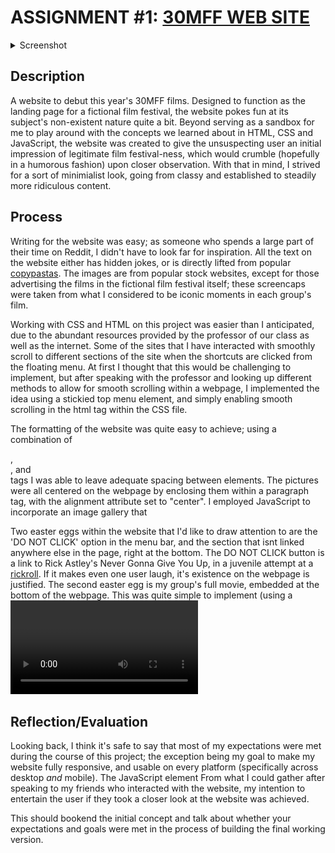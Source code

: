 # ASSIGNMENT #1: [30MFF WEB SITE](https://mlk525.github.io/)

<details>
  <summary>Screenshot</summary>
    ![mlk525.github.io](images/screencap.jpg)
</details>

## Description
A website to debut this year's 30MFF films. Designed to function as the landing page for a fictional film festival, the website pokes fun at its subject's non-existent nature quite a bit. Beyond serving as a sandbox for me to play around with the concepts we learned about in HTML, CSS and JavaScript, the website was created to give the unsuspecting user an initial impression of legitimate film festival-ness, which would crumble (hopefully in a humorous fashion) upon closer observation. With that in mind, I strived for a sort of minimialist look, going from classy and established to steadily more ridiculous content.

## Process
Writing for the website was easy; as someone who spends a large part of their time on Reddit, I didn't have to look far for inspiration. All the text on the website either has hidden jokes, or is directly lifted from popular [copypastas](https://en.wikipedia.org/wiki/Copypasta). The images are from popular stock websites, except for those advertising the films in the fictional film festival itself; these screencaps were taken from what I considered to be iconic moments in each group's film.

Working with CSS and HTML on this project was easier than I anticipated, due to the abundant resources provided by the professor of our class as well as the internet. Some of the sites that I have interacted with smoothly scroll to different sections of the site when the shortcuts are clicked from the floating menu. At first I thought that this would be challenging to implement, but after speaking with the professor and looking up different methods to allow for smooth scrolling within a webpage, I implemented the idea using a stickied top menu element, and simply enabling smooth scrolling in the html tag within the CSS file.

The formatting of the website was quite easy to achieve; using a combination of <div>, <section>, and <br> tags I was able to leave adequate spacing between elements. The pictures were all centered on the webpage by enclosing them within a paragraph tag, with the alignment attribute set to "center". I employed JavaScript to incorporate an image gallery that 

Two easter eggs within the website that I'd like to draw attention to are the 'DO NOT CLICK' option in the menu bar, and the section that isnt linked anywhere else in the page, right at the bottom. The DO NOT CLICK button is a link to Rick Astley's Never Gonna Give You Up, in a juvenile attempt at a [rickroll](https://en.wikipedia.org/wiki/Rickrolling). If it makes even one user laugh, it's existence on the webpage is justified. The second easter egg is my group's full movie, embedded at the bottom of the webpage. This was quite simple to implement (using a <video> tag), but it's purpose is to reward users that think to scroll beyond what the menu options offer them. It serves as a "sneak-peek" to the film festival. 

## Reflection/Evaluation
Looking back, I think it's safe to say that most of my expectations were met during the course of this project; the exception being my goal to make my website fully responsive, and usable on every platform (specifically across desktop *and* mobile). The JavaScript element
From what I could gather after speaking to my friends who interacted with the website, my intention to entertain the user if they took a closer look at the website was achieved. 

This should bookend the initial concept and talk about whether your expectations and goals were met in the process of building the final working version.

